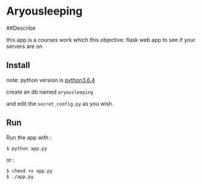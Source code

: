 # Aryousleeping

##Describe

this app is a courses work which this objective: flask web app to see if your servers are on

 ## Install

note: python version is [python3.6.4](https://www.python.org/downloads/release/python-364/)

create an db named `aryousleeping`

and edit the `secret_config.py` as you wish.

## Run

Run the app with :

```bash
$ python app.py
```

or :

```bash
$ chmod +x app.py
$ ./app.py
```

